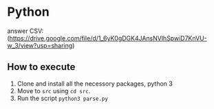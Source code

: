 # Python

answer CSV: (https://drive.google.com/file/d/1_6yK0gDGK4JAnsNVlhSpwiD7KnVU-w_3/view?usp=sharing)

## How to execute

1. Clone and install all the necessory packages, python 3
1. Move to `src` using `cd src`.
1. Run the script `python3 parse.py`
